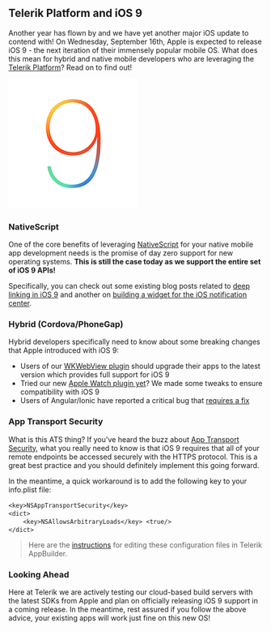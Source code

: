 ## Telerik Platform and iOS 9

Another year has flown by and we have yet another major iOS update to contend with! On Wednesday, September 16th, Apple is expected to release iOS 9 - the next iteration of their immensely popular mobile OS. What does this mean for hybrid and native mobile developers who are leveraging the [Telerik Platform](http://www.telerik.com/platform)? Read on to find out!

![ios 9 logo](ios9-logo.png)

### NativeScript

One of the core benefits of leveraging [NativeScript](https://www.nativescript.org/) for your native mobile app development needs is the promise of day zero support for new operating systems. **This is still the case today as we support the entire set of iOS 9 APIs!**

Specifically, you can check out some existing blog posts related to [deep linking in iOS 9](https://www.nativescript.org/blog/deep-linking-your-nativescripts-apps-with-ios-9-user-activity-and-core-spotlight-apis) and another on [building a widget for the iOS notification center](https://www.nativescript.org/blog/making-a-today-widget-in-ios-with-nativescript-and-ui-for-nativescript).

### Hybrid (Cordova/PhoneGap)

Hybrid developers specifically need to know about some breaking changes that Apple introduced with iOS 9:

- Users of our [WKWebView plugin](http://plugins.telerik.com/cordova/plugin/wkwebview) should upgrade their apps to the latest version which provides full support for iOS 9
- Tried our new [Apple Watch plugin yet](http://developer.telerik.com/featured/7-steps-to-building-a-hybrid-apple-watch-app/)? We made some tweaks to ensure compatibility with iOS 9
- Users of Angular/Ionic have reported a critical bug that [requires a fix](http://stackoverflow.com/questions/31234087/ionic-issues-with-ios-9-beta)

### App Transport Security

What is this ATS thing? If you've heard the buzz about [App Transport Security](http://ste.vn/2015/06/10/configuring-app-transport-security-ios-9-osx-10-11/), what you really need to know is that iOS 9 requires that all of your remote endpoints be accessed securely with the HTTPS protocol. This is a great best practice and you should definitely implement this going forward.

In the meantime, a quick workaround is to add the following key to your info.plist file:

	<key>NSAppTransportSecurity</key> 
	<dict>
	    <key>NSAllowsArbitraryLoads</key> <true/> 
	</dict>

> Here are the [instructions](http://docs.telerik.com/platform/appbuilder/configuring-your-project/edit-configuration) for editing these configuration files in Telerik AppBuilder.

### Looking Ahead

Here at Telerik we are actively testing our cloud-based build servers with the latest SDKs from Apple and plan on officially releasing iOS 9 support in a coming release. In the meantime, rest assured if you follow the above advice, your existing apps will work just fine on this new OS!
